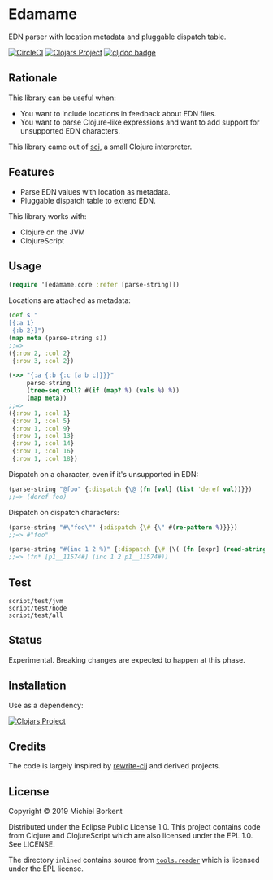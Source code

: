 # Edamame

EDN parser with location metadata and pluggable dispatch table.

[![CircleCI](https://circleci.com/gh/borkdude/edamame/tree/master.svg?style=shield)](https://circleci.com/gh/borkdude/edamame/tree/master)
[![Clojars Project](https://img.shields.io/clojars/v/borkdude/edamame.svg)](https://clojars.org/borkdude/edamame)
[![cljdoc badge](https://cljdoc.org/badge/borkdude/edamame)](https://cljdoc.org/d/borkdude/edamame/CURRENT)

## Rationale

This library can be useful when:

- You want to include locations in feedback about EDN files.
- You want to parse Clojure-like expressions and want to add support for unsupported EDN characters.

This library came out of [sci](https://github.com/borkdude/sci), a small Clojure interpreter.

## Features

- Parse EDN values with location as metadata.
- Pluggable dispatch table to extend EDN.

This library works with:

- Clojure on the JVM
- ClojureScript

## Usage

``` clojure
(require '[edamame.core :refer [parse-string]])
```

Locations are attached as metadata:

``` clojure
(def s "
[{:a 1}
 {:b 2}]")
(map meta (parse-string s))
;;=>
({:row 2, :col 2}
 {:row 3, :col 2})

(->> "{:a {:b {:c [a b c]}}}"
     parse-string
     (tree-seq coll? #(if (map? %) (vals %) %))
     (map meta))
;;=>
({:row 1, :col 1}
 {:row 1, :col 5}
 {:row 1, :col 9}
 {:row 1, :col 13}
 {:row 1, :col 14}
 {:row 1, :col 16}
 {:row 1, :col 18})
```

Dispatch on a character, even if it's unsupported in EDN:

``` clojure
(parse-string "@foo" {:dispatch {\@ (fn [val] (list 'deref val))}})
;;=> (deref foo)
```

Dispatch on dispatch characters:

``` clojure
(parse-string "#\"foo\"" {:dispatch {\# {\" #(re-pattern %)}}})
;;=> #"foo"

(parse-string "#(inc 1 2 %)" {:dispatch {\# {\( (fn [expr] (read-string (str "#" expr)))}}})
;;=> (fn* [p1__11574#] (inc 1 2 p1__11574#))
```

## Test

    script/test/jvm
    script/test/node
    script/test/all

## Status

Experimental. Breaking changes are expected to happen at this phase.

## Installation

Use as a dependency:

[![Clojars Project](https://img.shields.io/clojars/v/borkdude/edamame.svg)](https://clojars.org/borkdude/edamame)

## Credits

The code is largely inspired by
[rewrite-clj](https://github.com/xsc/rewrite-clj) and derived projects.

## License

Copyright © 2019 Michiel Borkent

Distributed under the Eclipse Public License 1.0. This project contains code
from Clojure and ClojureScript which are also licensed under the EPL 1.0. See
LICENSE.

The directory `inlined` contains source from [`tools.reader`](https://github.com/clojure/tools.reader) which is licensed under the EPL license.
